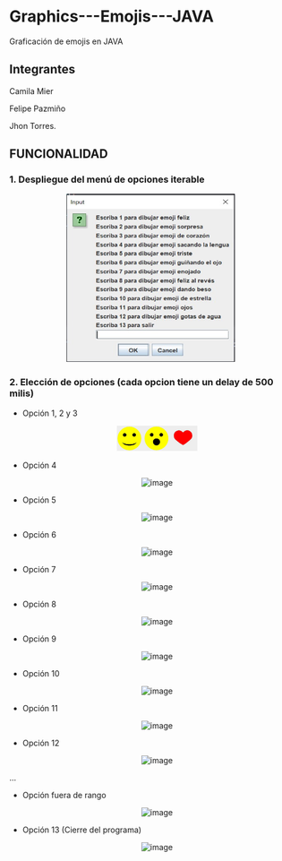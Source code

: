 # Graphics---Emojis---JAVA
Graficación de emojis en JAVA 

## Integrantes 

Camila Mier

Felipe Pazmiño

Jhon Torres.

## FUNCIONALIDAD

### 1. Despliegue del menú de opciones iterable
<p align="center"> 
<img width="301" height="300" alt="image" src="Imagenes Deber/menu.jpeg">
</p>

### 2. Elección de opciones (cada opcion tiene un delay de 500 milis)
  - Opción 1, 2 y 3
    <p align="center"> 
    <img width="144" alt="image" src="Imagenes Deber/Op 1 2 3.png">
    </p>
  
  
  - Opción 4
    <p align="center"> 
    <img width="250" alt="image" src="https://user-images.githubusercontent.com/38541491/179367381-9f778851-9e4f-4784-8e6e-c020690b41be.png">
    </p>
  
  - Opción 5
    <p align="center"> 
    <img width="144" alt="image" src="https://user-images.githubusercontent.com/38541491/179367390-16eff6f4-56ff-4f03-b874-16afc4798df8.png">
    </p>
  
  - Opción 6 
    <p align="center"> 
    <img width="144" alt="image" src="https://user-images.githubusercontent.com/85601974/179374314-7d9a39cc-4d10-4beb-b509-2fd45bd8512f.png">
    </p>
  
  - Opción 7
    <p align="center"> 
    <img width="144" alt="image" src="https://user-images.githubusercontent.com/85601974/179374334-efa2551c-8edd-4a0f-a125-463e996fad42.png">
    </p> 
  
  - Opción 8
    <p align="center"> 
    <img width="144" alt="image" src="https://user-images.githubusercontent.com/85601974/179374356-c3ee2d78-5853-4b3b-832d-089a98bf6e4e.png">
    </p>

  - Opción 9
    <p align="center"> 
    <img width="144" alt="image" src="https://user-images.githubusercontent.com/85601974/179375044-b2405673-4284-4fe4-8656-0fd008bd7026.png">
    </p>
  
  - Opción 10
    <p align="center"> 
    <img width="144" alt="image" src="">
    </p>
    
  - Opción 11
    <p align="center"> 
    <img width="144" alt="image" src="">
    </p>

  - Opción 12
    <p align="center"> 
    <img width="144" alt="image" src="">
    </p>

  ...
  
  - Opción fuera de rango
    <p align="center"> 
    <img width="134" alt="image" src="https://user-images.githubusercontent.com/38541491/179367420-fbad6b7c-7ada-4646-bbbb-4dca6f2626dd.png">
    </p>
  
  - Opción 13 (Cierre del programa)
    <p align="center"> 
    <img width="134" alt="image" src="https://user-images.githubusercontent.com/38541491/179367436-aff260f8-2ea8-4c42-9bc5-75251ae12ffd.png">
    </p>
  

